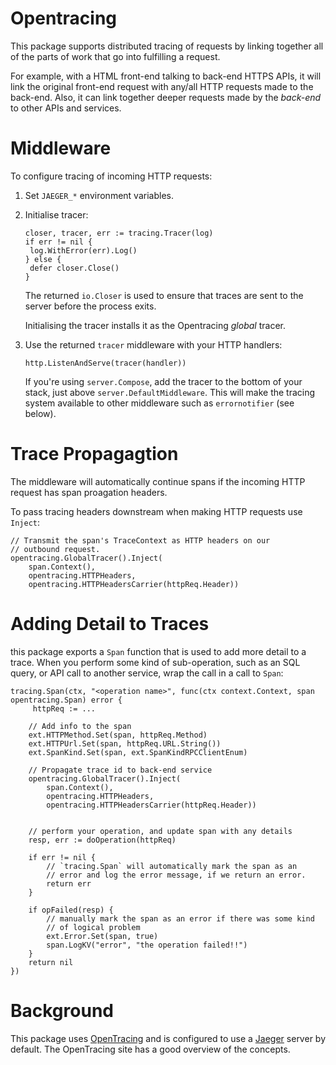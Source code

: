 # Opentracing

This package supports distributed tracing of requests by linking
together all of the parts of work that go into fulfilling a request.

For example, with a HTML front-end talking to back-end HTTPS APIs, it
will link the original front-end request with any/all HTTP requests
made to the back-end. Also, it can link together deeper requests made
by the *back-end* to other APIs and services.

# Middleware

To configure tracing of incoming HTTP requests:

1. Set `JAEGER_*` environment variables.

2. Initialise tracer:

   
   ```
   closer, tracer, err := tracing.Tracer(log)
   if err != nil {
   	log.WithError(err).Log()
   } else {
   	defer closer.Close()
   }
   ```

   The returned `io.Closer` is used to ensure that traces are sent to
   the server before the process exits.

   Initialising the tracer installs it as the Opentracing *global*
   tracer.

3. Use the returned `tracer` middleware with your HTTP handlers:

   ```
   http.ListenAndServe(tracer(handler))
   ```

   If you're using `server.Compose`, add the tracer to the bottom of
   your stack, just above `server.DefaultMiddleware`. This will make
   the tracing system available to other middleware such as
   `errornotifier` (see below).

# Trace Propagagtion

The middleware will automatically continue spans if the incoming HTTP
request has span proagation headers.

To pass tracing headers downstream when making HTTP requests use
`Inject`:

```
// Transmit the span's TraceContext as HTTP headers on our
// outbound request.
opentracing.GlobalTracer().Inject(
	span.Context(),
	opentracing.HTTPHeaders,
	opentracing.HTTPHeadersCarrier(httpReq.Header))
```

# Adding Detail to Traces

this package exports a `Span` function that is used to add more detail
to a trace. When you perform some kind of sub-operation, such as an
SQL query, or API call to another service, wrap the call in a call to
`Span`:

```
tracing.Span(ctx, "<operation name>", func(ctx context.Context, span opentracing.Span) error {
     httpReq := ...

    // Add info to the span
    ext.HTTPMethod.Set(span, httpReq.Method)
    ext.HTTPUrl.Set(span, httpReq.URL.String())
	ext.SpanKind.Set(span, ext.SpanKindRPCClientEnum)

    // Propagate trace id to back-end service
    opentracing.GlobalTracer().Inject(
	    span.Context(),
	    opentracing.HTTPHeaders,
	    opentracing.HTTPHeadersCarrier(httpReq.Header))


    // perform your operation, and update span with any details
    resp, err := doOperation(httpReq)

    if err != nil {
        // `tracing.Span` will automatically mark the span as an
        // error and log the error message, if we return an error.
        return err
    }
    
    if opFailed(resp) {
        // manually mark the span as an error if there was some kind
        // of logical problem
        ext.Error.Set(span, true)
		span.LogKV("error", "the operation failed!!")
    }
    return nil
})
```


# Background

This package uses [OpenTracing](https://opentracing.io) and is
configured to use a [Jaeger](https://www.jaegertracing.io) server by
default. The OpenTracing site has a good overview of the concepts.

